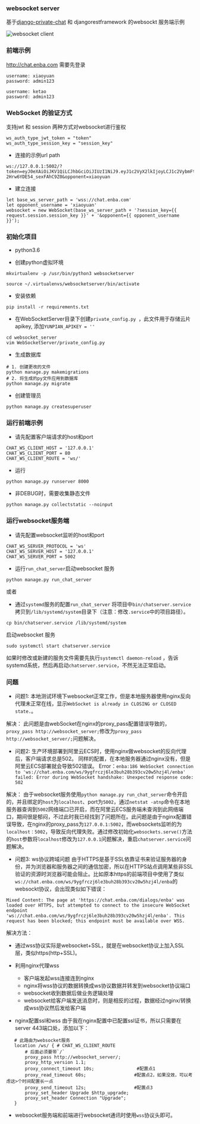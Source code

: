 ### websocket server
基于[django-private-chat](https://github.com/Bearle/django-private-chat) 和 djangorestframework 的websockt 服务端示例

![websocket client](https://static.objc.com/enba/static/websocketclient.gif)

### 前端示例
http://chat.enba.com
需要先登录
```
username: xiaoyuan
password: admin123

username: ketao
password: admin123
```

### WebSocket 的验证方式
支持jwt 和 session 两种方式对websocket进行鉴权
```
ws_auth_type_jwt_token = "token"
ws_auth_type_session_key = "session_key"
```

- 连接的示例url path
```
ws://127.0.0.1:5002/?token=eyJ0eXAiOiJKV1QiLCJhbGciOiJIUzI1NiJ9.eyJ1c2VyX2lkIjoyLCJ1c2VybmFtZSI6IjE4OTAxMTA4NzE5IiwiZXhwIjoxNTY2Mjc2OTc2LCJlbWFpbCI6IiIsIm1vYmlsZSI6IjE4OTAxMTA4NzE5In0.IzgSstfFrDB2ehf778HHx-2Hrw6YDE54_sexFAhC9Z0&opponent=xiaoyuan
```  

- 建立连接
```
let base_ws_server_path = 'wss://chat.enba.com'
let opponent_username = 'xiaoyuan'
websocket = new WebSocket(base_ws_server_path + '?session_key={{ request.session.session_key }}' + '&opponent={{ opponent_username }}');
```


### 初始化项目

- python3.6

- 创建python虚拟环境
```angular2html
mkvirtualenv -p /usr/bin/python3 websocketserver
```

```
source ~/.virtualenvs/websocketserver/bin/activate
```

- 安装依赖
```
pip install -r requirements.txt
```

- 在WebSocketServer目录下创建`private_config.py `，此文件用于存储云片apikey, 添加`YUNPIAN_APIKEY = ''`
```
cd websocket_server
vim WebSocketServer/private_config.py
```

- 生成数据库
```
# 1. 创建更改的文件
python manage.py makemigrations
# 2. 将生成的py文件应用到数据库
python manage.py migrate
```

- 创建管理员
```
python manage.py createsuperuser
```

### 运行前端示例

- 请先配置客户端请求的host和port
```
CHAT_WS_CLIENT_HOST = '127.0.0.1'
CHAT_WS_CLIENT_PORT = 80
CHAT_WS_CLIENT_ROUTE = 'ws/'
```

- 运行
```
python manage.py runserver 8000
```

- 非DEBUG时，需要收集静态文件
```
python manage.py collectstatic --noinput
```

### 运行websocket服务端

- 请先配置websocket监听的host和port
```
CHAT_WS_SERVER_PROTOCOL = 'ws'
CHAT_WS_SERVER_HOST = '127.0.0.1'
CHAT_WS_SERVER_PORT = 5002
```

- 运行`run_chat_server`启动websocket 服务
```
python manage.py run_chat_server
```

或者

- 通过`systemd`服务的配置`run_chat_server`
将项目中`bin/chatserver.service`拷贝到`/lib/systemd/system`目录下（注意：修改`.service`中的项目路径）。
```
cp bin/chatserver.service /lib/systemd/system
```

启动websocket 服务
```
sudo systemctl start chatserver.service
```

如果时修改或新建的服务文件需要先执行`systemctl daemon-reload` ，告诉systemd系统，然后再启动`chatserver.service`，不然无法正常启动。

### 问题

- 问题1: 本地测试环境下websocket正常工作，但是本地服务器使用nginx反向代理未正常在线，显示`WebSocket is already in CLOSING or CLOSED state.`。

解决：
此问题是由webSocket在nginx的proxy_pass配置错误导致的，`proxy_pass http://websocket_server;`修改为`proxy_pass http://websocket_server/;`问题解决。

- 问题2: 生产环境部署到阿里云ECS时，使用nginx做websocket的反向代理后，客户端请求总是502。
同样的配置，在本地服务器通过nginx没有，但是阿里云ECS部署就会导致502错误。
Error：`enba:186 WebSocket connection to 'ws://chat.enba.com/ws/9ygfrczj6le3buh28b393cv20w5hzj4l/enba' failed: Error during WebSocket handshake: Unexpected response code: 502`

解决：
由于websocket服务使用`python manage.py run_chat_server`命令开启的，并且绑定的`host`为`localhost`、port为`5002`，通过`netstat -atnp`命令在本地服务器查询到`5002`网络端口已开启，而在阿里云ECS服务端未查询到此网络端口，期间很是郁闷，不过此时我已经找到了问题所在。此问题是由于nginx配置错误导致，在nginx的proxy_pass为`127.0.0.1:5002`，而websockets监听的为`localhost：5002`，导致反向代理失败。通过修改初始化`websockets.serve()`方法的`host`参数将`localhost`修改为`127.0.0.1`问题解决，重启`chatserver.service`问题解决。


- 问题3: ws协议跨域问题
由于HTTPS是基于SSL依靠证书来验证服务器的身份，并为浏览器和服务器之间的通信加密，所以在HTTPS站点调用某些非SSL验证的资源时浏览器可能会阻止。比如原本https的前端项目中使用了类似`ws://chat.enba.com/ws/9ygfrczj6le3buh28b393cv20w5hzj4l/enba`的websockt协议，会出现类似如下错误：
 ```
 Mixed Content: The page at 'https://chat.enba.com/dialogs/enba' was loaded over HTTPS, but attempted to connect to the insecure WebSocket endpoint 'ws://chat.enba.com/ws/9ygfrczj6le3buh28b393cv20w5hzj4l/enba'. This request has been blocked; this endpoint must be available over WSS.
 ```
解决方法：
 - 通过wss协议实际是websocket+SSL，就是在websocket协议上加入SSL层，类似https(http+SSL)。
 - 利用nginx代理wss
    - 客户端发起wss连接连到nginx
    - nginx将wss协议的数据转换成ws协议数据并转发到websocket协议端口
    - websocket收到数据后做业务逻辑处理
    - websocket给客户端发送消息时，则是相反的过程，数据经过nginx/转换成wss协议然后发给客户端

- nginx配置ssl和wss
 由于我在nginx配置中已配置ssl证书，所以只需要在server 443端口处，添加以下：
 ```
    # 此路由为websocket服务
    location /ws/ { # CHAT_WS_CLIENT_ROUTE
        # 后面必须要带`/`
        proxy_pass http://websocket_server/;
        proxy_http_version 1.1;
        proxy_connect_timeout 10s;                #配置点1
        proxy_read_timeout 60s;                  #配置点2，如果没效，可以考虑这>个时间配置长一点
        proxy_send_timeout 12s;                  #配置点3
        proxy_set_header Upgrade $http_upgrade;
        proxy_set_header Connection "Upgrade";
    }
 ```
 - websocket服务端和前端进行websocket通讯时使用`wss`协议头即可。
